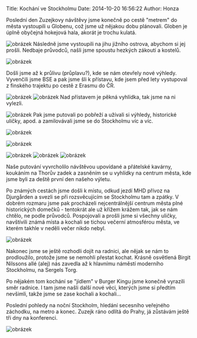 Title: Kochání ve Stockholmu
Date: 2014-10-20 16:56:22
Author: Honza


Poslední den Zuzejkovy návštěvy jsme konečně po cestě "metrem" do města
vystoupili u Globenu, což jsme už nějakou dobu plánovali. Globen je
úplně obyčejná hokejová hala, akorát je trochu kulatá.

![obrázek]({filename}/images/tumblr_inline_ndqzbokQjy1t36z1g.jpg)
Následně jsme vystoupili na jihu jižního ostrova, abychom si jej prošli.
Nedbaje průvodců, našli jsme spoustu hezkých zákoutí a kostelů.

![obrázek]({filename}/images/tumblr_inline_ndqzcauupr1t36z1g.jpg)

Došli jsme až k průlivu (průplavu?), kde se nám otevřely nové výhledy.
Vyvenčili jsme BSE a pak jsme šli k přístavu, kde jsem před lety
vystupoval z finského trajektu po cestě z Erasmu do ČR.

![obrázek]({filename}/images/tumblr_inline_ndqzg7Pxhv1t36z1g.jpg)
![obrázek]({filename}/images/tumblr_inline_ndqzgqmLx61t36z1g.jpg)
Nad přístavem je pěkná vyhlídka, tak jsme na ni vylezli.

![obrázek]({filename}/images/tumblr_inline_ndqzheRSFZ1t36z1g.jpg)
Pak jsme putovali po pobřeží a užívali si výhledy, historické uličky,
apod. a zamilovávali jsme se do Stockholmu víc a víc.

![obrázek]({filename}/images/tumblr_inline_ndqzidBgl41t36z1g.jpg)

![obrázek]({filename}/images/tumblr_inline_ndqzivHhwo1t36z1g.jpg)

![obrázek]({filename}/images/tumblr_inline_ndqzjtjQmP1t36z1g.jpg)
![obrázek]({filename}/images/tumblr_inline_ndqzk9QiMs1t36z1g.jpg)
![obrázek]({filename}/images/tumblr_inline_ndqzku9BKF1t36z1g.jpg)

Naše putování vyvrcholilo návštěvou upovídané a přátelské kavárny,
koukáním na Thorův zadek a zasněním se u vyhlídky na centrum města, kde
jsme byli za deště první den našeho výletu.

Po známých cestách jsme došli k místu, odkud jezdí MHD přívoz na
Djurgården a svezli se při rozsvěcujícím se Stockholmu tam a zpátky. V
dobrém rozmaru jsme pak procházeli nejcentrálnější centrum města plné
historických domečků - tentokrát ale už křížem krážem tak, jak se nám
chtělo, ne podle průvodců. Pospojovali a prošli jsme si všechny uličky,
navštívili známá místa a kochali se tichou večerní atmosférou města, ve
kterém takhle v neděli večer nikdo nebyl.

![obrázek]({filename}/images/tumblr_inline_ndqzufKhFw1t36z1g.jpg)

Nakonec jsme se ještě rozhodli dojít na radnici, ale nějak se nám to
prodloužilo, protože jsme se nemohli přestat kochat. Krásně osvětlená
Birgit Nilssons allé (alej) nás zavedla až k hlavnímu náměstí moderního
Stockholmu, na Sergels Torg.

Po nějakém tom kochání se "jídlem" v Burger Kingu jsme konečně vyrazili
směr radnice. I tam jsme našli další nové věci, kterých jsme si předtím
nevšimli, takže jsme se zase kochali a kochali...

Poslední pohledy na noční Stockholm, hledání secesního veřejného
záchodku, na metro a konec. Zuzejk ráno odlítá do Prahy, já zůstávám
ještě tři dny na konferenci.

![obrázek]({filename}/images/tumblr_inline_ndr05neW4F1t36z1g.jpg)
